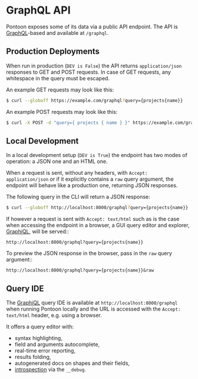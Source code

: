 # GraphQL API

Pontoon exposes some of its data via a public API endpoint. The API is
[GraphQL](http://graphql.org/)-based and available at ``/graphql``.


## Production Deployments

When run in production (``DEV is False``) the API returns ``application/json``
responses to GET and POST requests. In case of GET requests, any whitespace in
the query must be escaped.

An example GET requests may look like this:

```bash
$ curl --globoff https://example.com/graphql?query={projects{name}}
```

An example POST requests may look like this:

```bash
$ curl -X POST -d "query={ projects { name } }" https://example.com/graphql
```


## Local Development

In a local development setup (``DEV is True``) the endpoint has two modes of
operation: a JSON one and an HTML one.

When a request is sent, without any headers, with ``Accept: application/json`` or
if it explicitly contains a ``raw`` query argument, the endpoint will behave like
a production one, returning JSON responses.

The following query in the CLI will return a JSON response:

```bash
$ curl --globoff http://localhost:8000/graphql?query={projects{name}}
```

If however a request is sent with ``Accept: text/html`` such as is the case when
accessing the endpoint in a browser, a GUI query editor and explorer,
[GraphiQL](https://github.com/graphql/graphiql), will be served::

    http://localhost:8000/graphql?query={projects{name}}

To preview the JSON response in the browser, pass in the ``raw`` query argument::

    http://localhost:8000/graphql?query={projects{name}}&raw


## Query IDE

The [GraphiQL](https://github.com/graphql/graphiql) query IDE is available at
``http://localhost:8000/graphql`` when running Pontoon locally and the URL is
accessed with the ``Accept: text/html`` header, e.g. using a browser.

It offers a query editor with:

- syntax highlighting,
- field and arguments autocomplete,
- real-time error reporting,
- results folding,
- autogenerated docs on shapes and their fields,
- [introspection](http://docs.graphene-python.org/projects/django/en/latest/debug/) via the ``__debug``.
